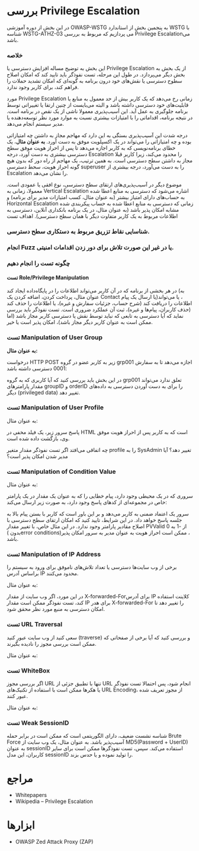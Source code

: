 # بررسی Privilege Escalation

در این بخش از دوره آموزشی OWASP-WSTG به پنجمین بخش از استاندارد WSTG با شناسه WSTG-ATHZ-03 می پردازیم که مربوط به بررسی Privilege Escalationمی باشد.

### خلاصه

این بخش به توضیح مساله افزایش دسترسی یا Privilege Escalation از یک بخش به بخش دیگر می‌پردازد. در طول این مرحله، تست نفوذگر باید تایید کند که امکان اصلاح سطوح دسترسی یا نقش‌های خود درون برنامه به گونه‌ای که امکان تشدید حملات را فراهم کند، برای کاربر وجود ندارد.

مورد Privilege Escalation زمانی رخ می‌دهد که یک کاربر بیش از حد معمول به منابع یا قابلیت‌های خود دسترسی داشته باشد و البته می‌بایست از چنین ارتقا یا تغییراتی توسط برنامه جلوگیری به عمل آید. این آسیب‌پذیری معمولا ناشی از یک نقص در برنامه است. در نتیجه برنامه، اقداماتی را با امتیازات بیشتری نسبت به موارد مورد نظر توسعه‌دهنده یا مدیر سیستم انجام می‌دهد.

درجه شدت این آسیب‌پذیری بستگی به این دارد که مهاجم مجاز به داشتن چه امتیازاتی بوده و چه امتیازاتی را می‌تواند در یک اکسپلویت موفق به دست آورد.
**به عنوان مثال**، یک خطای برنامه‌نویسی که به کاربر اجازه می‌دهد تا پس از احراز هویت موفق سطح دسترسی بیشتری به دست آورد، درجه Escalation را محدود می‌کند، زیرا کاربر قبلا مجاز به داشتن سطح دسترسی است. به همین ترتیب، یک مهاجم از راه دور که بدون هیچ گونه احراز هویت، سحط دسترسی superuser را به دست می‌آورد، درجه بیشتری از Escalation را نشان می‌دهد.

موضوع دیگر در آسیب‌پذیری‌های ارتقای سطح دسترسی، نوع افقی یا عمودی است. معمولا، زمانی به Vertical Escalation اشاره می‌شود که دسترسی به منابع اعطا شده به حساب‌های دارای امتیاز بیشتر (‏به عنوان مثال، کسب امتیازات مدیر برای برنامه)‏ و Horizontal Escalation زمانی که دسترسی به منابع اعطا شده به حساب پیکربندی شده مشابه امکان پذیر باشد (‏به عنوان مثال، در یک برنامه بانکداری آنلاین، دسترسی به اطلاعات مربوط به یک کاربر متفاوت دیگر با همان سطح دسترسی)‏.
اهداف تست

### شناسایی نقاط تزریق مربوط به دستکاری سطح دسترسی.

### انجام Fuzz یا در غیر این صورت تلاش برای دور زدن اقدامات امنیتی.
### چگونه تست را انجام دهیم
#### تست Role/Privilege Manipulation

در هر بخشی از برنامه که در آن کاربر می‌تواند اطلاعات را در پایگاه‌داده ایجاد کند (‏به عنوان مثال، پرداخت کردن، اضافه کردن یک Contact یا ارسال یک پیام)‏، یا می‌تواند اطلاعات را دریافت کند (‏شرح حساب، جزئیات سفارش و غیره)‏، یا اطلاعات را حذف کند (حذف ‏کاربران، پیام‌ها و غیره)‏، ثبت آن عملکرد ضروری است. تست نفوذگر باید بررسی نماید که آیا دسترسی به تابعی که نباید توسط نقش یا دسترسی کاربر مجاز باشد (‏اما ممکن است به عنوان کاربر دیگر مجاز باشد)‏، امکان پذیر است یا خیر.
### تست Manipulation of User Group

**به عنوان مثال:**

درخواست HTTP POST زیر به کاربر عضو در گروه grp001 اجازه می‌دهد تا به سفارش 0001 دسترسی داشته باشد:

در این بخش باید بررسی کنید که آیا کاربری که به گروه grp001 تعلق ندارد می‌تواند مقدار پارامترهای groupID و orderID را برای به دست آوردن دسترسی به داده‌های دیگر (privileged data) تغییر دهد.

### تست Manipulation of User Profile

به عنوان مثال:

پاسخ سرور زیر، یک فیلد مخفی در HTML است که به کاربر پس از احراز هویت موفق وی، بازگشت داده شده است.

چه اتفاقی می‌افتد اگر تست نفوذگر مقدار متغیر profile را به SysAdmin تغییر دهد؟ آیا مدیر شدن امکان پذیر است؟

### تست Manipulation of Condition Value

به عنوان مثال:

سروری که در یک محیطی وجود دارد، پیام خطایی را که به عنوان یک مقدار در یک پارامتر خاص در مجموعه‌ای از کدهای پاسخ وجود دارد، به صورت زیر ارسال می‌کند:

سرور یک اعتماد ضمنی به کاربر می‌دهد و بر این باور است که کاربر با بستن پیام بالا به جلسه پاسخ خواهد داد.
در این شرایط، تایید کنید که امکان ارتقای سطح دسترسی با اصلاح مقادیر پارامتر وجود ندارد. در این مثال خاص، با تغییر مقدار PVValid از -1 به 0 (بدون ‏error conditions)‏، ممکن است احراز هویت به عنوان مدیر به سرور امکان پذیر باشد.
### تست Manipulation of IP Address

برخی از وب سایت‌ها دسترسی یا تعداد تلاش‌های ناموفق برای ورود به سیستم را براساس آدرس IP محدود می‌کنند.

به عنوان مثال:

در این مورد، اگر وب سایت از مقدار X-forwarded-Forبرای آدرس IP کلاینت استفاده کند، تست نفوذگر ممکن است مقدار IP برای هدر X-forwarded-For را تغییر دهد تا امکان دسترسی به منبع مورد نظر محقق شود.

### تست URL Traversal

سعی کنید از وب سایت عبور کنید (traverse) و بررسی کنید که آیا برخی از صفحاتی که ممکن است بررسی مجوز را نادیده بگیرند.

به عنوان مثال:
### تست WhiteBox

اگر بررسی مجوز URL تنها با تطبیق جزئی از URL انجام شود، پس احتمالا تست نفوذگر یا هکرها ممکن است با استفاده از تکنیک‌های URL Encoding، از مجوز تعریف شده عبور کنند.

به عنوان مثال:
### تست Weak SessionID

شناسه نشست ضعیف، دارای الگوریتمی است که ممکن است در برابر حمله Brute Force آسیب‌پذیر باشد. به عنوان مثال، یک وب سایت از MD5(Password + UserID) به عنوان sessionID استفاده می‌کند. سپس، تست نفوذگرها ممکن است برای سایر کاربران، این مدل sessionID را تولید نموده و یا حدس بزند.

# مراجع

* Whitepapers
* Wikipedia – Privilege Escalation
# ابزارها
* OWASP Zed Attack Proxy (ZAP)
